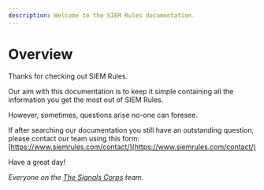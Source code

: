 ```yaml
---
description: Welcome to the SIEM Rules documentation.
---
```


# Overview

Thanks for checking out SIEM Rules.

Our aim with this documentation is to keep it simple containing all the information you get the most out of SIEM Rules.

However, sometimes, questions arise no-one can foresee.

If after searching our documentation you still have an outstanding question, please contact our team using this form: [https://www.siemrules.com/contact/](https://www.siemrules.com/contact/)

Have a great day!

_Everyone on the_ [_The Signals Corps_](https://www.thesignalcorps.com/) _team._

